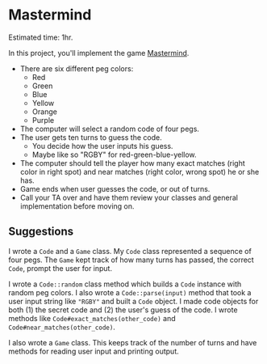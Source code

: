 # Mastermind

Estimated time: 1hr.

In this project, you'll implement the game
[Mastermind][wiki-mastermind].

* There are six different peg colors:
    * Red
    * Green
    * Blue
    * Yellow
    * Orange
    * Purple
* The computer will select a random code of four pegs.
* The user gets ten turns to guess the code.
    * You decide how the user inputs his guess.
    * Maybe like so "RGBY" for red-green-blue-yellow.
* The computer should tell the player how many exact matches (right
  color in right spot) and near matches (right color, wrong spot) he
  or she has.
* Game ends when user guesses the code, or out of turns.
* Call your TA over and have them review your classes and
  general implementation before moving on.

## Suggestions

I wrote a `Code` and a `Game` class. My `Code` class represented a
sequence of four pegs. The `Game` kept track of how many turns has
passed, the correct `Code`, prompt the user for input.

I wrote a `Code::random` class method which builds a `Code` instance
with random peg colors. I also wrote a `Code::parse(input)` method
that took a user input string like `"RGBY"` and built a `Code`
object. I made code objects for both (1) the secret code and (2) the
user's guess of the code. I wrote methods like
`Code#exact_matches(other_code)` and `Code#near_matches(other_code)`.

I also wrote a `Game` class. This keeps track of the number of turns
and have methods for reading user input and printing output.

[wiki-mastermind]: http://en.wikipedia.org/wiki/Mastermind_(game)
